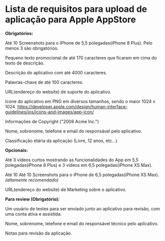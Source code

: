 # Lista de requisitos para upload de aplicação para Apple AppStore

__Obrigatórios:__

Até 10 Screenshots para o iPhone de 5,5 polegadas(iPhone 8 Plus). Pelo menos 3 são obrigatórios.

Pequeno texto promocional de até 170 caracteres que ficaram em cima do texto de descrição.

Descrição do aplicativo com até 4000 caracteres.

Palavras-chave de até 100 caracteres.

URL(endereço do website) de suporte do aplicativo.

Icone do aplicativo em PNG em diversos tamanhos, sendo o maior 1024 x 1024.
https://developer.apple.com/design/human-interface-guidelines/ios/icons-and-images/app-icon/

Informações de Copyright ("2008 Acme Inc.")

Nome, sobrenome, telefone e email do responsável pelo aplicativo.

Classificação etária da aplicação (Livre, 12 anos, etc...)


__Opcionais:__

Até 3 vídeos curtos mostrando as funcionalidades do App em 5,5 polegadas(iPhone 8 Plus) e 3 vídeos em 6,5 polegadas(iPhone XS Max).

Até 10 Até 10 Screenshots para o iPhone de 6,5 polegadas(iPhone XS Max). _(altamente recomendado)_

URL(endereço do website) de Marketing sobre o aplicativo.


__Para review (Obrigatório):__

Um usuário de testes para ser enviado junto ao aplicativo para revisão, com uma conta ativa e assistida.

Nome, sobrenome, telefone e email do responsável técnico pelo aplicativo.

Notas para revisão da aplicação.
